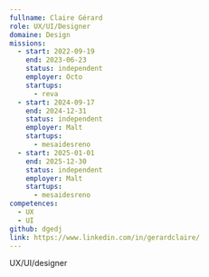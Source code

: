 ```yaml
---
fullname: Claire Gérard
role: UX/UI/Designer
domaine: Design
missions:
  - start: 2022-09-19
    end: 2023-06-23
    status: independent
    employer: Octo
    startups:
      - reva
  - start: 2024-09-17
    end: 2024-12-31
    status: independent
    employer: Malt
    startups:
      - mesaidesreno
  - start: 2025-01-01
    end: 2025-12-30
    status: independent
    employer: Malt
    startups:
      - mesaidesreno
competences:
  - UX
  - UI
github: dgedj
link: https://www.linkedin.com/in/gerardclaire/
---
```

UX/UI/designer